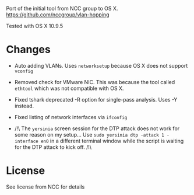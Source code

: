 Port of the initial tool from NCC group to OS X.
https://github.com/nccgroup/vlan-hopping

Tested with OS X 10.9.5

Changes
========================
- Auto adding VLANs. Uses `networksetup` because OS X does not support `vconfig`
- Removed check for VMware NIC. This was because the tool called `ethtool` which was not compatible with OS X.
- Fixed tshark deprecated -R option for single-pass analysis. Uses -Y instead.
- Fixed listing of network interfaces via `ifconfig`


- /!\ The `yersinia` screen session for the DTP attack does not work for some reason on my setup... Use `sudo yersinia dtp -attack 1 -interface en0` in a different terminal window while the script is waiting for the DTP attack to kick off. /!\

License
========================
See license from NCC for details
